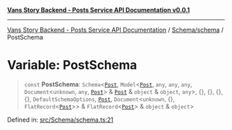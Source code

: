 [**Vans Story Backend - Posts Service API Documentation v0.0.1**](README.md)

***

[Vans Story Backend - Posts Service API Documentation](modules.md) / [Schema/schema](Schema\schema\README.md) / PostSchema

# Variable: PostSchema

> `const` **PostSchema**: `Schema`\<[`Post`](Schema\schema\README\classes\Post.md), `Model`\<[`Post`](Schema\schema\README\classes\Post.md), `any`, `any`, `any`, `Document`\<`unknown`, `any`, [`Post`](Schema\schema\README\classes\Post.md)\> & [`Post`](Schema\schema\README\classes\Post.md) & `object` & `object`, `any`\>, \{\}, \{\}, \{\}, \{\}, `DefaultSchemaOptions`, [`Post`](Schema\schema\README\classes\Post.md), `Document`\<`unknown`, \{\}, `FlatRecord`\<[`Post`](Schema\schema\README\classes\Post.md)\>\> & `FlatRecord`\<[`Post`](Schema\schema\README\classes\Post.md)\> & `object` & `object`\>

Defined in: [src/Schema/schema.ts:21](https://github.com/JONGHYUNVAN/vans_story_be_post/blob/30670f9b5f4ff4f94181bc9d1b844416ab74ddc8/src/Schema/schema.ts#L21)
